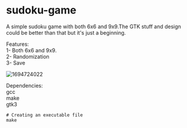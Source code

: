 # sudoku-game
A simple sudoku game with both 6x6 and 9x9.The GTK stuff and design could be better than that but it's just a beginning.

Features:<br>
1- Both 6x6 and 9x9.<br>
2- Randomization<br>
3- Save<br>

![1694724022](https://github.com/abdalrahmanshaban0/sudoku-game/assets/126330281/0776b8fa-9d6c-4ab3-b6e8-646014415eae)

Dependencies:<br>
gcc<br>
make<br>
gtk3<br>

```shell
# Creating an executable file
make
```
